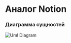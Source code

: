 # Аналог Notion

### Диаграмма сущностей

![Uml Diagram](https://github.com/rus-yanov/tp1/assets/113507393/86da1621-8e05-47fc-ab19-36006aff30dc)
